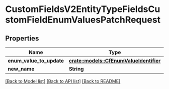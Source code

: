 # CustomFieldsV2EntityTypeFieldsCustomFieldEnumValuesPatchRequest

## Properties

Name | Type | Description | Notes
------------ | ------------- | ------------- | -------------
**enum_value_to_update** | [**crate::models::CfEnumValueIdentifier**](CFEnumValueIdentifier.md) |  | 
**new_name** | **String** |  | 

[[Back to Model list]](../README.md#documentation-for-models) [[Back to API list]](../README.md#documentation-for-api-endpoints) [[Back to README]](../README.md)


